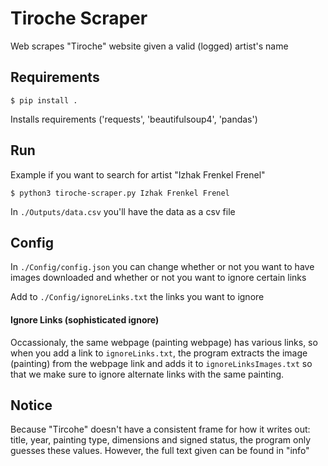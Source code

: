 # Tiroche Scraper
Web scrapes "Tiroche" website given a valid (logged) artist's name

## Requirements

```
$ pip install .
```
Installs requirements ('requests', 'beautifulsoup4', 'pandas')

## Run

Example if you want to search for artist "Izhak Frenkel Frenel"
```
$ python3 tiroche-scraper.py Izhak Frenkel Frenel
```

In `./Outputs/data.csv` you'll have the data as a csv file

## Config

In `./Config/config.json` you can change whether or not you want to have images downloaded and whether or not you want to ignore certain links

Add to `./Config/ignoreLinks.txt` the links you want to ignore

#### Ignore Links (sophisticated ignore)

Occassionaly, the same webpage (painting webpage) has various links, so when you add a link to `ignoreLinks.txt`, the program extracts the image (painting) from the webpage link and adds it to `ignoreLinksImages.txt` so that we make sure to ignore alternate links with the same painting.

## Notice
Because "Tircohe" doesn't have a consistent frame for how it writes out: title, year, painting type, dimensions and signed status, 
the program only guesses these values. However, the full text given can be found in "info"
